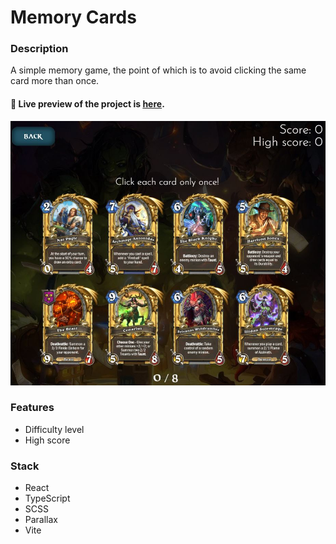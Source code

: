 # Memory Cards

### **Description**

A simple memory game, the point of which is to avoid clicking the same card more than once.

#### 🔗 **Live preview** of the project is [here](https://https://hearthstone-memory.netlify.app).

![Preview](public/cards.JPG)

### **Features**

- Difficulty level
- High score

### **Stack**

- React
- TypeScript
- SCSS
- Parallax
- Vite
